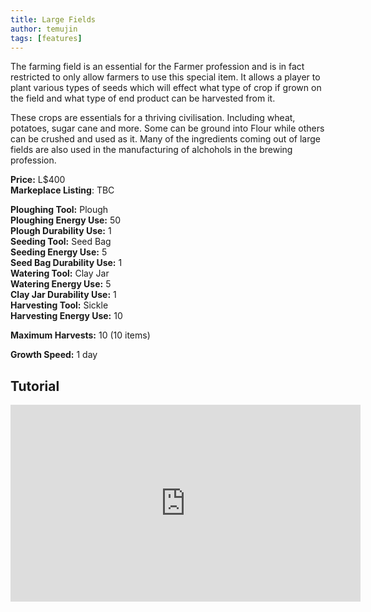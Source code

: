 ```yaml
---
title: Large Fields
author: temujin
tags: [features]
---
```

The farming field is an essential for the Farmer profession and is in fact restricted to only allow farmers to use this special item. It allows a player to plant various types of seeds which will effect what type of crop if grown on the field and what type of end product can be harvested from it. 

These crops are essentials for a thriving civilisation. Including wheat, potatoes, sugar cane and more. Some can be ground into Flour while others can be crushed and used as it. Many of the ingredients coming out of large fields are also used in the manufacturing of alchohols in the brewing profession.

**Price:** L$400<br>
**Markeplace Listing**: TBC<br>

**Ploughing Tool:** Plough<br>
**Ploughing Energy Use:** 50<br>
**Plough Durability Use:** 1<br>
**Seeding Tool:** Seed Bag<br>
**Seeding Energy Use:** 5<br>
**Seed Bag Durability Use:** 1<br>
**Watering Tool:** Clay Jar<br>
**Watering Energy Use:** 5<br>
**Clay Jar Durability Use:** 1<br>
**Harvesting Tool:** Sickle<br>
**Harvesting Energy Use:** 10<br>

**Maximum Harvests:** 10 (10 items)<br>

**Growth Speed:** 1 day

## Tutorial
<iframe width="560" height="315" src="https://www.youtube.com/embed/M2m5A1kJBIc" frameborder="0" allow="accelerometer; autoplay; encrypted-media; gyroscope; picture-in-picture" allowfullscreen></iframe>
